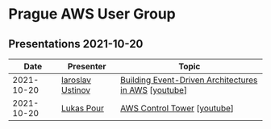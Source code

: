 # Prague AWS User Group

## Presentations 2021-10-20

| Date       | Presenter                                                                                                       | Topic                                                                                                                                                            |
|------------|-----------------------------------------------------------------------------------------------------------------|------------------------------------------------------------------------------------------------------------------------------------------------------------------|
| 2021-10-20 | [Iaroslav Ustinov](https://www.linkedin.com/in/iar-ustinov/)                                                    | [Building Event-Driven Architectures in AWS](2021-10-20-Iaroslav_Ustinov-Building_Event_Driven_Architectures_on_AWS.pdf) [[youtube](https://youtu.be/5WxRCDJY7vE)]   |
| 2021-10-20 | [Lukas Pour](https://www.linkedin.com/in/lukaspour/)                                                            | [AWS Control Tower](2021-10-20-Lukas_Pour-AWS_Control_Tower.pdf) [[youtube](https://youtu.be/0LEDziabcsc)]                                                       |
